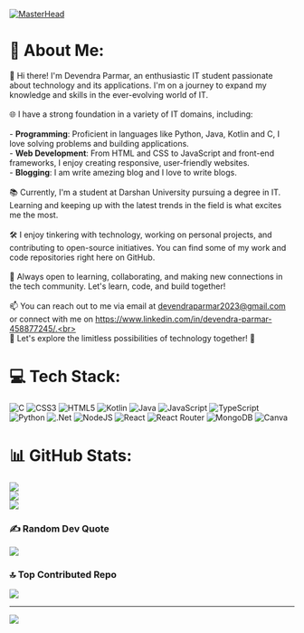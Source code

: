 [![MasterHead]([(https://1.bp.blogspot.com/-7A4WynwLsMw/XbBpCXG8fHI/AAAAAAAAMt4/uOa1bpLskYgrwGbllhSu2SDj_Mig8SXJQCLcBGAsYHQ/s1600/2000_600px.gif)])](#)
# 💫 About Me:
👋 Hi there! I'm Devendra Parmar, an enthusiastic IT student passionate about technology and its applications. I'm on a journey to expand my knowledge and skills in the ever-evolving world of IT.<br><br>🌐 I have a strong foundation in a variety of IT domains, including:<br><br>- **Programming**: Proficient in languages like Python, Java, Kotlin and C, I love solving problems and building applications.<br>- **Web Development**: From HTML and CSS to JavaScript and front-end frameworks, I enjoy creating responsive, user-friendly websites.<br>- **Blogging**: I am write amezing blog and I love to write blogs.<br><br>📚 Currently, I'm a student at Darshan University pursuing a degree in IT. Learning and keeping up with the latest trends in the field is what excites me the most.<br><br>🛠️ I enjoy tinkering with technology, working on personal projects, and contributing to open-source initiatives. You can find some of my work and code repositories right here on GitHub.<br><br>🌱 Always open to learning, collaborating, and making new connections in the tech community. Let's learn, code, and build together!<br><br>📫 You can reach out to me via email at devendraparmar2023@gmail.com or connect with me on https://www.linkedin.com/in/devendra-parmar-458877245/.<br><br>🚀 Let's explore the limitless possibilities of technology together! 🤖<br>


# 💻 Tech Stack:
![C](https://img.shields.io/badge/c-%2300599C.svg?style=for-the-badge&logo=c&logoColor=white) ![CSS3](https://img.shields.io/badge/css3-%231572B6.svg?style=for-the-badge&logo=css3&logoColor=white) ![HTML5](https://img.shields.io/badge/html5-%23E34F26.svg?style=for-the-badge&logo=html5&logoColor=white) ![Kotlin](https://img.shields.io/badge/kotlin-%237F52FF.svg?style=for-the-badge&logo=kotlin&logoColor=white) ![Java](https://img.shields.io/badge/java-%23ED8B00.svg?style=for-the-badge&logo=openjdk&logoColor=white) ![JavaScript](https://img.shields.io/badge/javascript-%23323330.svg?style=for-the-badge&logo=javascript&logoColor=%23F7DF1E) ![TypeScript](https://img.shields.io/badge/typescript-%23007ACC.svg?style=for-the-badge&logo=typescript&logoColor=white) ![Python](https://img.shields.io/badge/python-3670A0?style=for-the-badge&logo=python&logoColor=ffdd54) ![.Net](https://img.shields.io/badge/.NET-5C2D91?style=for-the-badge&logo=.net&logoColor=white) ![NodeJS](https://img.shields.io/badge/node.js-6DA55F?style=for-the-badge&logo=node.js&logoColor=white) ![React](https://img.shields.io/badge/react-%2320232a.svg?style=for-the-badge&logo=react&logoColor=%2361DAFB) ![React Router](https://img.shields.io/badge/React_Router-CA4245?style=for-the-badge&logo=react-router&logoColor=white) ![MongoDB](https://img.shields.io/badge/MongoDB-%234ea94b.svg?style=for-the-badge&logo=mongodb&logoColor=white) ![Canva](https://img.shields.io/badge/Canva-%2300C4CC.svg?style=for-the-badge&logo=Canva&logoColor=white)
# 📊 GitHub Stats:
![](https://github-readme-stats.vercel.app/api?username=DevendraCollage&theme=highcontrast&hide_border=false&include_all_commits=false&count_private=false)<br/>
![](https://github-readme-streak-stats.herokuapp.com/?user=DevendraCollage&theme=highcontrast&hide_border=false)<br/>
![](https://github-readme-stats.vercel.app/api/top-langs/?username=DevendraCollage&theme=highcontrast&hide_border=false&include_all_commits=false&count_private=false&layout=compact)

### ✍️ Random Dev Quote
![](https://quotes-github-readme.vercel.app/api?type=horizontal&theme=radical)

### 🔝 Top Contributed Repo
![](https://github-contributor-stats.vercel.app/api?username=DevendraCollage&limit=5&theme=dark&combine_all_yearly_contributions=true)

---
[![](https://visitcount.itsvg.in/api?id=DevendraCollage&icon=0&color=0)](https://visitcount.itsvg.in)

<!-- Proudly created with GPRM ( https://gprm.itsvg.in ) -->
